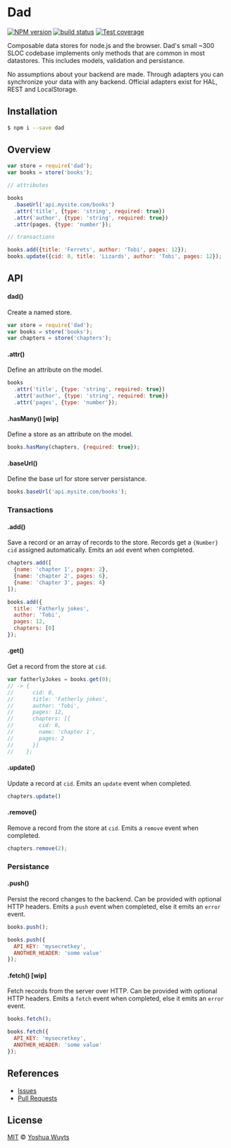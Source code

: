 # Dad
[![NPM version][npm-image]][npm-url] [![build status][travis-image]][travis-url] [![Test coverage][coveralls-image]][coveralls-url]

Composable data stores for node.js and the browser. Dad's small ~300 SLOC codebase implements only methods that are common in most datastores. This includes models, validation and persistance.

No assumptions about your backend are made. Through adapters you can synchronize your data with any backend. Official adapters exist for HAL, REST and LocalStorage.

## Installation
````bash
$ npm i --save dad
````

## Overview
````js
var store = require('dad');
var books = store('books');

// attributes

books
  .baseUrl('api.mysite.com/books')
  .attr('title', {type: 'string', required: true})
  .attr('author', {type: 'string', required: true})
  .attr(pages, {type: 'number'});

// transactions

books.add({title: 'Ferrets', author: 'Tobi', pages: 12});
books.update({cid: 0, title: 'Lizards', author: 'Tobi', pages: 12});
````
## API
#### dad()
Create a named store.
````js
var store = require('dad');
var books = store('books');
var chapters = store('chapters');
````

#### .attr()
Define an attribute on the model.
````js
books
  .attr('title', {type: 'string', required: true})
  .attr('author', {type: 'string', required: true})
  .attr('pages', {type: 'number'});
````

#### .hasMany() [wip]
Define a store as an attribute on the model.
````js
books.hasMany(chapters, {required: true});
````

#### .baseUrl()
Define the base url for store server persistance.
````js
books.baseUrl('api.mysite.com/books');
````

### Transactions
#### .add()
Save a record or an array of records to the store. Records get a `{Number} cid` 
assigned automatically. Emits an `add` event when completed.
````js
chapters.add([
  {name: 'chapter 1', pages: 2},
  {name: 'chapter 2', pages: 6},
  {name: 'chapter 3', pages: 4}
]);

books.add({
  title: 'Fatherly jokes',
  author: 'Tobi',
  pages: 12,
  chapters: [0]
});
````

#### .get()
Get a record from the store at `cid`.
````js
var fatherlyJokes = books.get(0);
// -> {
//      cid: 0,
//      title: 'Fatherly jokes',
//      author: 'Tobi',
//      pages: 12,
//      chapters: [{
//        cid: 0,
//        name: 'chapter 1',
//        pages: 2
//      }]
//    };
````

#### .update()
Update a record at `cid`. Emits an `update` event when completed.
````js
chapters.update()
````

#### .remove()
Remove a record from the store at `cid`. Emits a `remove` event when completed.
````js
chapters.remove(2);
````

### Persistance
#### .push()
Persist the record changes to the backend. Can be provided with optional HTTP headers. Emits a `push` event when completed, else it emits an `error` event.
````js
books.push();

books.push({
  API_KEY: 'mysecretkey',
  ANOTHER_HEADER: 'some value'
});
````

#### .fetch() [wip]
Fetch records from the server over HTTP. Can be provided with optional HTTP
headers. Emits a `fetch` event when completed, else it emits an `error` event.
````js
books.fetch();

books.fetch({
  API_KEY: 'mysecretkey',
  ANOTHER_HEADER: 'some value'
});
````

## References
- [Issues](https://github.com/yoshuawuyts/dad/issues)
- [Pull Requests](https://github.com/yoshuawuyts/dad/pulls)

## License
[MIT](https://tldrlegal.com/license/mit-license) © [Yoshua Wuyts](yoshuawuyts.com)

[npm-image]: https://img.shields.io/npm/v/dad.svg?style=flat
[npm-url]: https://npmjs.org/package/dad
[travis-image]: https://img.shields.io/travis/yoshuawuyts/dad.svg?style=flat
[travis-url]: https://travis-ci.org/yoshuawuyts/dad
[coveralls-image]: https://img.shields.io/coveralls/yoshuawuyts/dad.svg?style=flat
[coveralls-url]: https://coveralls.io/r/yoshuawuyts/dad?branch=master
